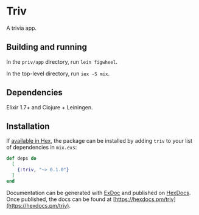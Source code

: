 # Triv

A trivia app.

## Building and running

In the `priv/app` directory, run `lein figwheel`.

In the top-level directory, run `iex -S mix`.

## Dependencies

Elixir 1.7+ and Clojure + Leiningen.

## Installation

If [available in Hex](https://hex.pm/docs/publish), the package can be installed
by adding `triv` to your list of dependencies in `mix.exs`:

```elixir
def deps do
  [
    {:triv, "~> 0.1.0"}
  ]
end
```

Documentation can be generated with [ExDoc](https://github.com/elixir-lang/ex_doc)
and published on [HexDocs](https://hexdocs.pm). Once published, the docs can
be found at [https://hexdocs.pm/triv](https://hexdocs.pm/triv).

